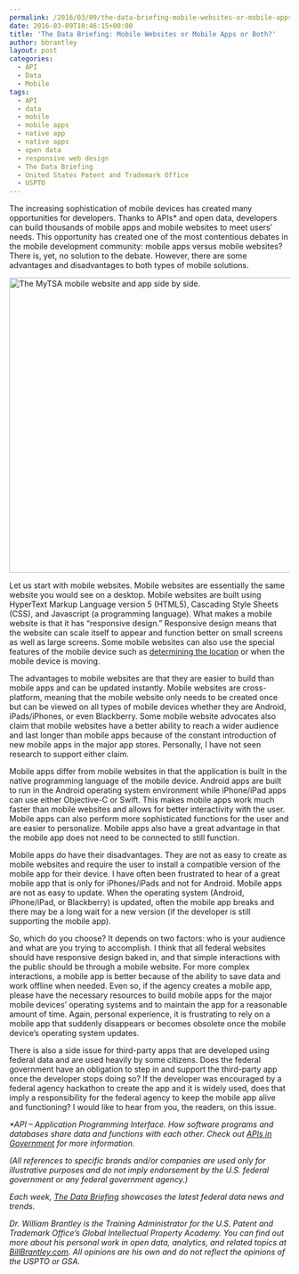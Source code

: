 ```yaml
---
permalink: /2016/03/09/the-data-briefing-mobile-websites-or-mobile-apps-or-both/
date: 2016-03-09T10:46:15+00:00
title: 'The Data Briefing: Mobile Websites or Mobile Apps or Both?'
author: bbrantley
layout: post
categories:
  - API
  - Data
  - Mobile
tags:
  - API
  - data
  - mobile
  - mobile apps
  - native app
  - native apps
  - open data
  - responsive web design
  - The Data Briefing
  - United States Patent and Trademark Office
  - USPTO
---
```


The increasing sophistication of mobile devices has created many opportunities for developers. Thanks to APIs* and open data, developers can build thousands of mobile apps and mobile websites to meet users’ needs. This opportunity has created one of the most contentious debates in the mobile development community: mobile apps versus mobile websites? There is, yet, no solution to the debate. However, there are some advantages and disadvantages to both types of mobile solutions.

<img class="aligncenter size-full wp-image-328362" src="https://s3.amazonaws.com/sitesusa/wp-content/uploads/sites/212/2015/11/600-x-530-My-TSA-mobile-website-and-app-Nov-13-2015.jpg" alt="The MyTSA mobile website and app side by side." width="600" height="530" />

Let us start with mobile websites. Mobile websites are essentially the same website you would see on a desktop. Mobile websites are built using HyperText Markup Language version 5 (HTML5), Cascading Style Sheets (CSS), and Javascript (a programming language). What makes a mobile website is that it has “responsive design.” Responsive design means that the website can scale itself to appear and function better on small screens as well as large screens. Some mobile websites can also use the special features of the mobile device such as [determining the location](https://www.digitalgov.gov/2015/11/23/wherever-you-go-there-we-are-the-geolocation-api/) or when the mobile device is moving.

The advantages to mobile websites are that they are easier to build than mobile apps and can be updated instantly. Mobile websites are cross-platform, meaning that the mobile website only needs to be created once but can be viewed on all types of mobile devices whether they are Android, iPads/iPhones, or even Blackberry. Some mobile website advocates also claim that mobile websites have a better ability to reach a wider audience and last longer than mobile apps because of the constant introduction of new mobile apps in the major app stores. Personally, I have not seen research to support either claim.

Mobile apps differ from mobile websites in that the application is built in the native programming language of the mobile device. Android apps are built to run in the Android operating system environment while iPhone/iPad apps can use either Objective-C or Swift. This makes mobile apps work much faster than mobile websites and allows for better interactivity with the user. Mobile apps can also perform more sophisticated functions for the user and are easier to personalize. Mobile apps also have a great advantage in that the mobile app does not need to be connected to still function.

Mobile apps do have their disadvantages. They are not as easy to create as mobile websites and require the user to install a compatible version of the mobile app for their device. I have often been frustrated to hear of a great mobile app that is only for iPhones/iPads and not for Android. Mobile apps are not as easy to update. When the operating system (Android, iPhone/iPad, or Blackberry) is updated, often the mobile app breaks and there may be a long wait for a new version (if the developer is still supporting the mobile app).

So, which do you choose? It depends on two factors: who is your audience and what are you trying to accomplish. I think that all federal websites should have responsive design baked in, and that simple interactions with the public should be through a mobile website. For more complex interactions, a mobile app is better because of the ability to save data and work offline when needed. Even so, if the agency creates a mobile app, please have the necessary resources to build mobile apps for the major mobile devices’ operating systems and to maintain the app for a reasonable amount of time. Again, personal experience, it is frustrating to rely on a mobile app that suddenly disappears or becomes obsolete once the mobile device’s operating system updates.

There is also a side issue for third-party apps that are developed using federal data and are used heavily by some citizens. Does the federal government have an obligation to step in and support the third-party app once the developer stops doing so? If the developer was encouraged by a federal agency hackathon to create the app and it is widely used, does that imply a responsibility for the federal agency to keep the mobile app alive and functioning? I would like to hear from you, the readers, on this issue.

<div class="hdivider">
</div>

_*API – Application Programming Interface. How software programs and databases share data and functions with each other. Check out [APIs in Government](https://www.digitalgov.gov/2013/04/30/apis-in-government/) for more information._

_(All references to specific brands and/or companies are used only for illustrative purposes and do not imply endorsement by the U.S. federal government or any federal government agency.)_

<div class="hdivider">
</div>

_Each week, [The Data Briefing](https://www.digitalgov.gov/tag/the-data-briefing/) showcases the latest federal data news and trends._

_Dr. William Brantley is the Training Administrator for the U.S. Patent and Trademark Office’s Global Intellectual Property Academy. You can find out more about his personal work in open data, analytics, and related topics at [BillBrantley.com](http://billbrantley.com/). All opinions are his own and do not reflect the opinions of the USPTO or GSA._